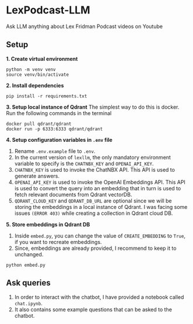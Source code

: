 # LexPodcast-LLM
Ask LLM anything about Lex Fridman Podcast videos on Youtube

## Setup

**1. Create virtual environment**
```
python -m venv venv
source venv/bin/activate
```

**2. Install dependencies**
```
pip install -r requirements.txt
```

**3. Setup local instance of Qdrant**
The simplest way to do this is docker. Run the following commands in the terminal
```
docker pull qdrant/qdrant
docker run -p 6333:6333 qdrant/qdrant
```

**4. Setup configuration variables in `.env` file**
1. Rename `.env.example` file to `.env`.
2. In the current version of `lexllm`, the only mandatory environment variable to specify is the `CHATNBX_KEY` and `OPENAI_API_KEY`.
3. `CHATNBX_KEY` is used to invoke the ChatNBX API. This API is used to generate answers.
4. `OPENAI_API_KEY` is used to invoke the OpenAI Embeddings API. This API is used to convert the query into an embedding that in turn is used to fetch relevant documents from Qdrant vectorDB.
5. `QDRANT_CLOUD_KEY` and `QDRANT_DB_URL` are optional since we will be storing the embeddings in a local instance of Qdrant. I was facing some issues `(ERROR 403)` while creating a collection in Qdrant cloud DB.


**5. Store embeddings in Qdrant DB**

1. Inside `embed.py`, you can change the value of `CREATE_EMBEDDING` to `True`, if you want to recreate embeddings. 
2. Since, embeddings are already provided, I recommend to keep it to unchanged.

```
python embed.py
```

## Ask queries
1. In order to interact with the chatbot, I have provided a notebook called `chat.ipynb`.
2. It also contains some example questions that can be asked to the chatbot.
